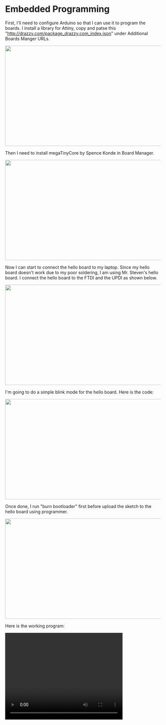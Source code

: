# Embedded Programming

First, I'll need to configure Arduino so that I can use it to program the boards. I install a library for Attiny, copy and patse this "http://drazzy.com/package_drazzy.com_index.json" under Additional Boards Manger URLs.

  <a href="/EP1001/Images/eprog/Screenshot (185).png"><img src="/EP1001/Images/eprog/Screenshot (185).png" style="width:576px;height:324px;"></a>

Then I need to install megaTinyCore by Spence Konde in Board Manager.

  <a href="/EP1001/Images/eprog/Screenshot (179).png"><img src="/EP1001/Images/eprog/Screenshot (179).png" style="width:576px;height:324px;"></a>

Now I can start to connect the hello board to my laptop. Since my hello board doesn't work due to my poor soldering, I am using Mr. Steven's hello board. I connect the hello board to the FTDI and the UPDI as shown below.

  <a href="/EP1001/Images/eprog/IMG_20210815_173708.jpg"><img src="/EP1001/Images/eprog/IMG_20210815_173708.jpg" style="width:576px;height:324px;"></a>

I'm going to do a simple blink mode for the hello board. Here is the code:

  <a href="/EP1001/Images/eprog/Screenshot (178).png"><img src="/EP1001/Images/eprog/Screenshot (178).png" style="width:576px;height:324px;"></a>

Once done, I run "burn bootloader" first before upload the sketch to the hello board using programmer.

  <a href="/EP1001/Images/eprog/Screenshot (183).png"><img src="/EP1001/Images/eprog/Screenshot (183).png" style="width:576px;height:324px;"></a>

Here is the working program:

<video width="380" height="280" controls=""><source src="/EP1001/Images/eprog/video_20210815_173613.mp4" type="video/mp4"></video>
